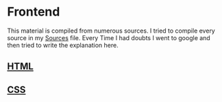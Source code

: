 # Frontend

This material is compiled from numerous sources. I tried to compile every source in my [Sources](sources.md) file. Every Time I had doubts I went to google and then tried to write the explanation here.

## [HTML](HTML/html.md)

## [CSS](CSS/css.md)
